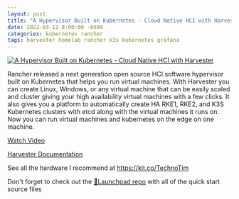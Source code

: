 ```yaml
---
layout: post
title: "A Hypervisor Built on Kubernetes - Cloud Native HCI with Harvester"
date: 2022-03-12 8:00:00 -0500
categories: kubernetes rancher
tags: harvester homelab rancher k3s kubernetes grafana
---
```


[![A Hypervisor Built on Kubernetes - Cloud Native HCI with Harvester](https://img.youtube.com/vi/tVsMen_e6OI/0.jpg)](https://www.youtube.com/watch?v=tVsMen_e6OI "A Hypervisor Built on Kubernetes - Cloud Native HCI with Harvester")

Rancher released a next generation open source HCI software hypervisor built on Kubernetes that helps you run virtual machines.  With Harvester you can create Linux, Windows, or any virtual machine that can be easily scaled and cluster giving your high availability virtual machines with a few clicks.  It also gives you a platform to automatically create HA RKE1, RKE2, and K3S Kubernetes clusters with etcd along with the virtual machines it runs on.  Now you can run virtual machines and kubernetes on the edge on one machine.

[Watch Video](https://www.youtube.com/watch?v=tVsMen_e6OI)

[Harvester Documentation](https://docs.harvesterhci.io/v1.0/)

See all the hardware I recommend at <https://kit.co/TechnoTim>

Don't forget to check out the [🚀Launchpad repo](https://l.technotim.live/quick-start) with all of the quick start source files
